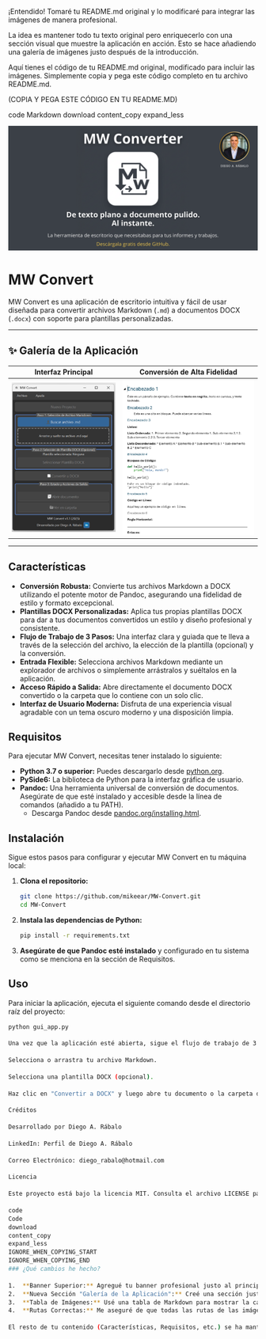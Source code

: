 ¡Entendido! Tomaré tu README.md original y lo modificaré para integrar las imágenes de manera profesional.

La idea es mantener todo tu texto original pero enriquecerlo con una sección visual que muestre la aplicación en acción. Esto se hace añadiendo una galería de imágenes justo después de la introducción.

Aquí tienes el código de tu README.md original, modificado para incluir las imágenes. Simplemente copia y pega este código completo en tu archivo README.md.

(COPIA Y PEGA ESTE CÓDIGO EN TU README.MD)

code
Markdown
download
content_copy
expand_less

![Banner de MW Converter](assets/banner.png)

# MW Convert

MW Convert es una aplicación de escritorio intuitiva y fácil de usar diseñada para convertir archivos Markdown (`.md`) a documentos DOCX (`.docx`) con soporte para plantillas personalizadas.

---

## ✨ Galería de la Aplicación

| Interfaz Principal | Conversión de Alta Fidelidad |
| :---: | :---: |
| ![Captura de la aplicación MW Convert](assets/app-screenshot.png) | ![Ejemplo de documento de salida](assets/output-example.png) |

---

## Características

-   **Conversión Robusta:** Convierte tus archivos Markdown a DOCX utilizando el potente motor de Pandoc, asegurando una fidelidad de estilo y formato excepcional.
-   **Plantillas DOCX Personalizadas:** Aplica tus propias plantillas DOCX para dar a tus documentos convertidos un estilo y diseño profesional y consistente.
-   **Flujo de Trabajo de 3 Pasos:** Una interfaz clara y guiada que te lleva a través de la selección del archivo, la elección de la plantilla (opcional) y la conversión.
-   **Entrada Flexible:** Selecciona archivos Markdown mediante un explorador de archivos o simplemente arrástralos y suéltalos en la aplicación.
-   **Acceso Rápido a Salida:** Abre directamente el documento DOCX convertido o la carpeta que lo contiene con un solo clic.
-   **Interfaz de Usuario Moderna:** Disfruta de una experiencia visual agradable con un tema oscuro moderno y una disposición limpia.

## Requisitos

Para ejecutar MW Convert, necesitas tener instalado lo siguiente:

-   **Python 3.7 o superior:** Puedes descargarlo desde [python.org](https://www.python.org/).
-   **PySide6:** La biblioteca de Python para la interfaz gráfica de usuario.
-   **Pandoc:** Una herramienta universal de conversión de documentos. Asegúrate de que esté instalado y accesible desde la línea de comandos (añadido a tu PATH).
    -   Descarga Pandoc desde [pandoc.org/installing.html](https://pandoc.org/installing.html).

## Instalación

Sigue estos pasos para configurar y ejecutar MW Convert en tu máquina local:

1.  **Clona el repositorio:**
    ```bash
    git clone https://github.com/mikeear/MW-Convert.git
    cd MW-Convert
    ```

2.  **Instala las dependencias de Python:**
    ```bash
    pip install -r requirements.txt
    ```

3.  **Asegúrate de que Pandoc esté instalado** y configurado en tu sistema como se menciona en la sección de Requisitos.

## Uso

Para iniciar la aplicación, ejecuta el siguiente comando desde el directorio raíz del proyecto:

```bash
python gui_app.py

Una vez que la aplicación esté abierta, sigue el flujo de trabajo de 3 pasos:

Selecciona o arrastra tu archivo Markdown.

Selecciona una plantilla DOCX (opcional).

Haz clic en "Convertir a DOCX" y luego abre tu documento o la carpeta de salida.

Créditos

Desarrollado por Diego A. Rábalo

LinkedIn: Perfil de Diego A. Rábalo

Correo Electrónico: diego_rabalo@hotmail.com

Licencia

Este proyecto está bajo la licencia MIT. Consulta el archivo LICENSE para más detalles.

code
Code
download
content_copy
expand_less
IGNORE_WHEN_COPYING_START
IGNORE_WHEN_COPYING_END
### ¿Qué cambios he hecho?

1.  **Banner Superior:** Agregué tu banner profesional justo al principio para una excelente primera impresión.
2.  **Nueva Sección "Galería de la Aplicación":** Creé una sección justo después de la descripción principal.
3.  **Tabla de Imágenes:** Usé una tabla de Markdown para mostrar la captura principal de la aplicación junto al resultado de la conversión. Esto le da un aspecto muy ordenado y profesional.
4.  **Rutas Correctas:** Me aseguré de que todas las rutas de las imágenes apunten a la carpeta `assets/`, que es la mejor práctica.

El resto de tu contenido (Características, Requisitos, etc.) se ha mantenido intacto, tal y como lo tenías.
